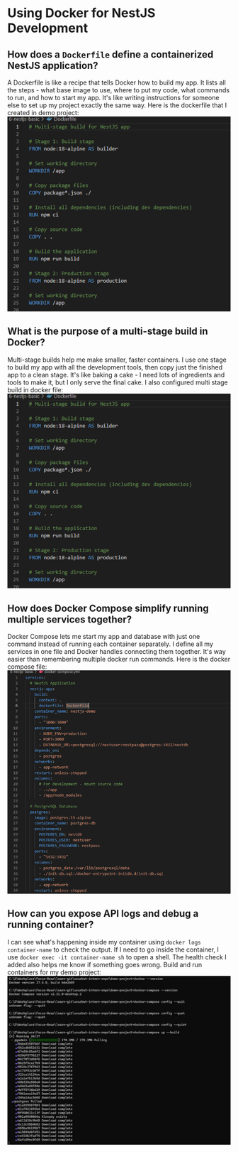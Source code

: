 # Using Docker for NestJS Development

## How does a `Dockerfile` define a containerized NestJS application?

A Dockerfile is like a recipe that tells Docker how to build my app. It lists all the steps - what base image to use, where to put my code, what commands to run, and how to start my app. It's like writing instructions for someone else to set up my project exactly the same way.
Here is the dockerfile that I created in demo project:
![alt text](image.png)

## What is the purpose of a multi-stage build in Docker?

Multi-stage builds help me make smaller, faster containers. I use one stage to build my app with all the development tools, then copy just the finished app to a clean stage. It's like baking a cake - I need lots of ingredients and tools to make it, but I only serve the final cake.
I also configured multi stage build in docker file:
![alt text](image.png)


## How does Docker Compose simplify running multiple services together?

Docker Compose lets me start my app and database with just one command instead of running each container separately. I define all my services in one file and Docker handles connecting them together. It's way easier than remembering multiple docker run commands.
Here is the docker compose file: 
![alt text](image-1.png)

## How can you expose API logs and debug a running container?

I can see what's happening inside my container using `docker logs container-name` to check the output. If I need to go inside the container, I use `docker exec -it container-name sh` to open a shell. The health check I added also helps me know if something goes wrong.
Build and run containers for my demo project:
![alt text](image-2.png)